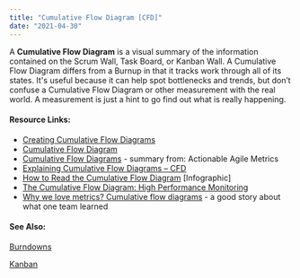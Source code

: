 ```yaml
---
title: "Cumulative Flow Diagram [CFD]"
date: "2021-04-30"
---
```


A **Cumulative Flow Diagram** is a visual summary of the information contained on the Scrum Wall, Task Board, or Kanban Wall. A Cumulative Flow Diagram differs from a Burnup in that it tracks work through all of its states. It's useful because it can help spot bottlenecks and trends, but don’t confuse a Cumulative Flow Diagram or other measurement with the real world. A measurement is just a hint to go find out what is really happening.

#### Resource Links:

- [Creating Cumulative Flow Diagrams](https://hakanforss.wordpress.com/2011/06/17/cumulative-flow-diagram-how-to-create-one-in-excel-2010/)
- [Cumulative Flow Diagram](https://brodzinski.com/2013/07/cumulative-flow-diagram.html)
- [Cumulative Flow Diagrams](https://tameflow.com/blog/2015-03-12/actionable-agile-metrics-review-part-4/) - summary from: Actionable Agile Metrics
- [Explaining Cumulative Flow Diagrams – CFD](https://www.slideshare.net/yyeret/explaining-cumulative-flow-diagrams-cfd)
- [How to Read the Cumulative Flow Diagram](https://getnave.com/blog/how-to-read-the-cumulative-flow-diagram-infographic/) \[Infographic\]
- [The Cumulative Flow Diagram: High Performance Monitoring](https://ourfounder.typepad.com/leblog/2009/08/the-cumulative-flow-diagram-high-performance-monitoring.html)
- [Why we love metrics? Cumulative flow diagrams](http://blog.plataformatec.com.br/2016/03/why-we-love-metrics-cumulative-flow-diagrams/) - a good story about what one team learned

#### See Also:

[Burndowns](/glossary/burndowns)

[Kanban](/glossary/kanban)
